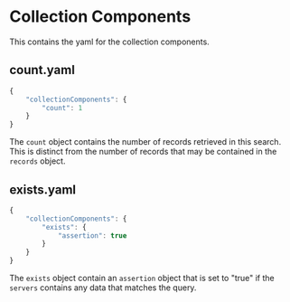 # Collection Components

This contains the yaml for the collection components.

## count.yaml

```javascript
{
    "collectionComponents": {
        "count": 1
    }
}
```

The `count` object contains the number of records retrieved in this search. This is distinct from the number of records that may be contained in the `records` object.

## exists.yaml

```javascript
{
    "collectionComponents": {
        "exists": {
            "assertion": true
        }
    }
}
```

The `exists` object contain an `assertion` object  that is set to "true" if the `servers` contains any data that matches the query.

